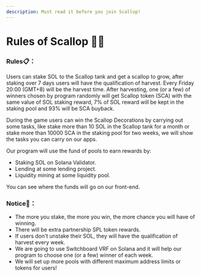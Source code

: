 ```yaml
---
description: Must read it before you join Scallop!
---
```


# Rules of Scallop 👩‍🏫

### Rules📋**：**

Users can stake SOL to the Scallop tank and get a scallop to grow, after staking over 7 days users will have the qualification of harvest. Every Friday 20:00 \(GMT+8\) will be the harvest time. After harvesting, one \(or a few\) of winners chosen by program randomly will get Scallop token \(SCA\) with the same value of SOL staking reward, 7% of SOL reward will be kept in the staking pool and 93% will be SCA buyback.

During the game users can win the Scallop Decorations by carrying out some tasks, like stake more than 10 SOL in the Scallop tank for a month or stake more than 10000 SCA in the staking pool for two weeks, we will show the tasks you can carry on our apps.

Our program will use the fund of pools to earn rewards by:

* Staking SOL on Solana Validator.
* Lending at some lending project.
* Liquidity mining at some liquidity pool.

 You can see where the funds will go on our front-end.

### Notice🔎**：**

* The more you stake, the more you win, the more chance you will have of winning. 
* There will be extra partnership SPL token rewards. 
* If users don't unstake their SOL, they will have the qualification of harvest every week.
* We are going to use Switchboard VRF on Solana and it will help our program to choose one \(or a few\) winner of each week. 
* We will set up more pools with different maximum address limits or tokens for users!



